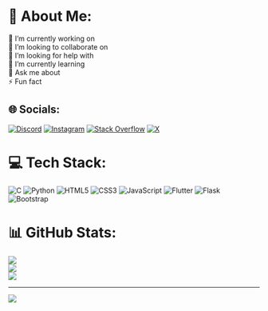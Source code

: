 # 💫 About Me:
🔭 I’m currently working on<br>👯 I’m looking to collaborate on<br>🤝 I’m looking for help with<br>🌱 I’m currently learning<br>💬 Ask me about<br>⚡ Fun fact


## 🌐 Socials:
[![Discord](https://img.shields.io/badge/Discord-%237289DA.svg?logo=discord&logoColor=white)](https://discord.gg/https://discord.com/invite/patz9EAH4c) [![Instagram](https://img.shields.io/badge/Instagram-%23E4405F.svg?logo=Instagram&logoColor=white)](https://instagram.com/shubumrrr) [![Stack Overflow](https://img.shields.io/badge/-Stackoverflow-FE7A16?logo=stack-overflow&logoColor=white)](https://stackoverflow.com/users/19119378) [![X](https://img.shields.io/badge/X-black.svg?logo=X&logoColor=white)](https://x.com/shubumrr) 

# 💻 Tech Stack:
![C](https://img.shields.io/badge/c-%2300599C.svg?style=flat&logo=c&logoColor=white) ![Python](https://img.shields.io/badge/python-3670A0?style=flat&logo=python&logoColor=ffdd54) ![HTML5](https://img.shields.io/badge/html5-%23E34F26.svg?style=flat&logo=html5&logoColor=white) ![CSS3](https://img.shields.io/badge/css3-%231572B6.svg?style=flat&logo=css3&logoColor=white) ![JavaScript](https://img.shields.io/badge/javascript-%23323330.svg?style=flat&logo=javascript&logoColor=%23F7DF1E) ![Flutter](https://img.shields.io/badge/Flutter-%2302569B.svg?style=flat&logo=Flutter&logoColor=white) ![Flask](https://img.shields.io/badge/flask-%23000.svg?style=flat&logo=flask&logoColor=white) ![Bootstrap](https://img.shields.io/badge/bootstrap-%238511FA.svg?style=flat&logo=bootstrap&logoColor=white)
# 📊 GitHub Stats:
![](https://github-readme-stats.vercel.app/api?username=lim8less&theme=dark&hide_border=false&include_all_commits=false&count_private=false)<br/>
![](https://github-readme-streak-stats.herokuapp.com/?user=lim8less&theme=dark&hide_border=false)<br/>
![](https://github-readme-stats.vercel.app/api/top-langs/?username=lim8less&theme=dark&hide_border=false&include_all_commits=false&count_private=false&layout=compact)

---
[![](https://visitcount.itsvg.in/api?id=lim8less&icon=5&color=1)](https://visitcount.itsvg.in)

<!-- Proudly created with GPRM ( https://gprm.itsvg.in ) -->

